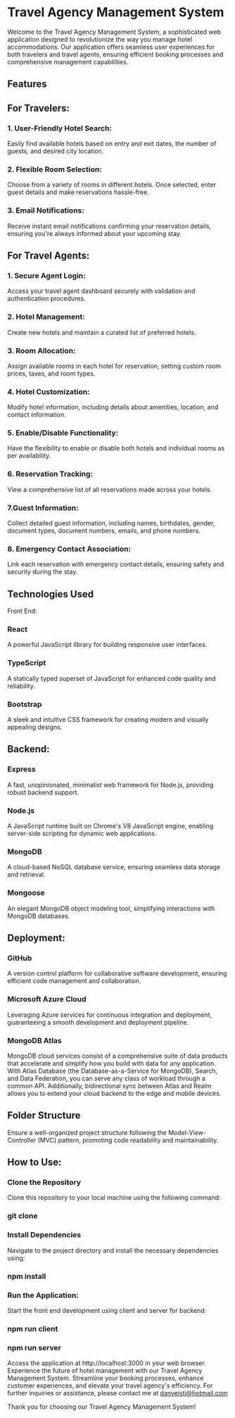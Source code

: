 # Travel Agency Management System

Welcome to the Travel Agency Management System, a sophisticated web application designed to revolutionize the way you manage hotel accommodations. Our application offers seamless user experiences for both travelers and travel agents, ensuring efficient booking processes and comprehensive management capabilities.

## Features

## For Travelers:

### 1. User-Friendly Hotel Search:
Easily find available hotels based on entry and exit dates, the number of guests, and desired city location.
### 2. Flexible Room Selection:
Choose from a variety of rooms in different hotels. Once selected, enter guest details and make reservations hassle-free.
### 3. Email Notifications:
Receive instant email notifications confirming your reservation details, ensuring you're always informed about your upcoming stay.

## For Travel Agents:

### 1. Secure Agent Login:
Access your travel agent dashboard securely with validation and authentication procedures.
### 2. Hotel Management:
Create new hotels and maintain a curated list of preferred hotels.
### 3. Room Allocation:
Assign available rooms in each hotel for reservation, setting custom room prices, taxes, and room types.
### 4. Hotel Customization:
Modify hotel information, including details about amenities, location, and contact information.
### 5. Enable/Disable Functionality:
Have the flexibility to enable or disable both hotels and individual rooms as per availability.
### 6. Reservation Tracking:
View a comprehensive list of all reservations made across your hotels.
### 7.Guest Information:
Collect detailed guest information, including names, birthdates, gender, document types, document numbers, emails, and phone numbers.
### 8. Emergency Contact Association:
Link each reservation with emergency contact details, ensuring safety and security during the stay.

## Technologies Used

Front End:

### React
A powerful JavaScript library for building responsive user interfaces.
### TypeScript
A statically typed superset of JavaScript for enhanced code quality and reliability.
### Bootstrap
A sleek and intuitive CSS framework for creating modern and visually appealing designs.

## Backend:

### Express
A fast, unopinionated, minimalist web framework for Node.js, providing robust backend support.
### Node.js
A JavaScript runtime built on Chrome's V8 JavaScript engine, enabling server-side scripting for dynamic web applications.
### MongoDB
A cloud-based NoSQL database service, ensuring seamless data storage and retrieval.
### Mongoose
An elegant MongoDB object modeling tool, simplifying interactions with MongoDB databases.

## Deployment:

### GitHub
A version control platform for collaborative software development, ensuring efficient code management and collaboration.
### Microsoft Azure Cloud
Leveraging Azure services for continuous integration and deployment, guaranteeing a smooth development and deployment pipeline.
### MongoDB Atlas
MongoDB cloud services consist of a comprehensive suite of data products that accelerate and simplify how you build with data for any application. With Atlas Database (the Database-as-a-Service for MongoDB), Search, and Data Federation, you can serve any class of workload through a common API. Additionally, bidirectional sync between Atlas and Realm allows you to extend your cloud backend to the edge and mobile devices.

## Folder Structure

Ensure a well-organized project structure following the Model-View-Controller (MVC) pattern, promoting code readability and maintainability.

## How to Use:

### Clone the Repository
Clone this repository to your local machine using the following command:

### git clone <repository-url>

### Install Dependencies
Navigate to the project directory and install the necessary dependencies using:

### npm install

### Run the Application:
Start the front end development using client and server for backend:

### npm run client 
### npm run server

Access the application at http://localhost:3000 in your web browser.
Experience the future of hotel management with our Travel Agency Management System. Streamline your booking processes, enhance customer experiences, and elevate your travel agency's efficiency. For further inquiries or assistance, please contact me at danyeistj@hotmail.com

Thank you for choosing our Travel Agency Management System!
